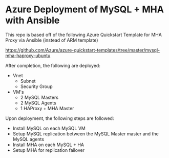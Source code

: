 # Azure Deployment of MySQL + MHA with Ansible

This repo is based off of the following Azure Quickstart Template for MHA Proxy via Ansible (instead of ARM template)

https://github.com/Azure/azure-quickstart-templates/tree/master/mysql-mha-haproxy-ubuntu

After completion, the following are deployed:

* Vnet
  * Subnet
  * Security Group
* VM's
  * 2 MySQL Masters
  * 2 MySQL Agents
  * 1 HAProxy + MHA Master
  
Upon deployment, the following steps are followed:

* Install MySQL on each MySQL VM
* Setup MySQL replication between the MySQL Master master and the MySQL agents
* Install MHA on each MySQL + HA
* Setup MHA for replication failover
